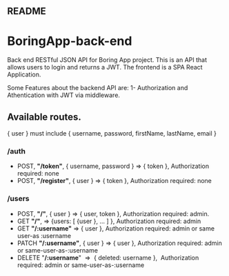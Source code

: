 ## README
# BoringApp-back-end
Back end RESTful JSON API for Boring App project. This is an API that allows users to login and returns a JWT.
The frontend is a SPA React Application.

Some Features about the backend API are:
1- Authorization and Athentication with JWT via middleware.


## Available routes.
{ user } must include { username, password, firstName, lastName, email }
### /auth
- POST, **"/token"**, { username, password } => { token }, Authorization required: none 
- POST, **"/register"**, { user } => { token }, Authorization required: none 

### /users
- POST, **"/"**, { user }  => { user, token }, Authorization required: admin. 
- GET **"/"**, => {users: [ {user }, ... ] }, Authorization required: admin 
- GET **"/:username"** => { user }, Authorization required: admin or same user-as 
:username
- PATCH **"/:username"**, { user } => { user }, Authorization required: admin or same-user-as-:username
- DELETE "**/:username**"  =>  { deleted: username },  Authorization required: admin or same-user-as-:username


